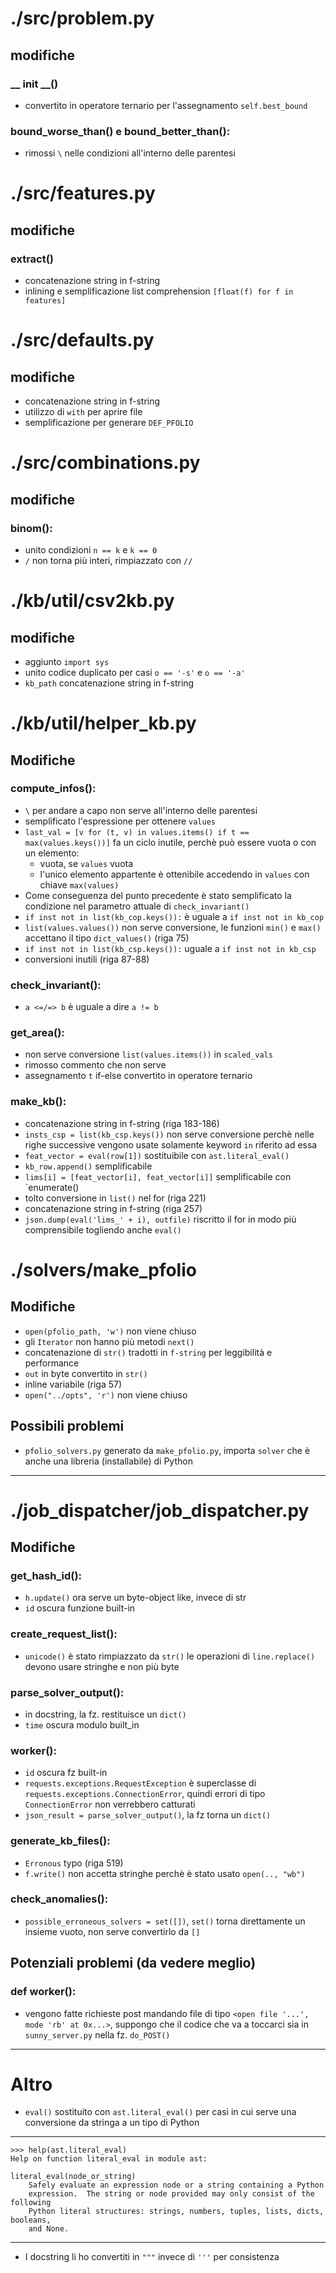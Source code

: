 
# ./src/problem.py
## modifiche
### __ init __()
- convertito in operatore ternario per l'assegnamento `self.best_bound`
### bound_worse_than() e bound_better_than():
- rimossi `\` nelle condizioni all'interno delle parentesi
# ./src/features.py
## modifiche
### extract()
- concatenazione string in f-string
- inlining e semplificazione list comprehension `[float(f) for f in features]`

# ./src/defaults.py
## modifiche
- concatenazione string in f-string
- utilizzo di `with` per aprire file
- semplificazione per generare `DEF_PFOLIO`


# ./src/combinations.py
## modifiche 
### binom():
- unito condizioni `n == k` e `k == 0`
- `/` non torna più interi, rimpiazzato con `//`

# ./kb/util/csv2kb.py
## modifiche
- aggiunto `import sys`
- unito codice duplicato per casi `o == '-s'` e `o == '-a'`
- `kb_path` concatenazione string in f-string

# ./kb/util/helper_kb.py
## Modifiche
### compute_infos():
- `\` per andare a capo non serve all'interno delle parentesi
- semplificato l'espressione per ottenere `values`
- `last_val = [v for (t, v) in values.items() if t == max(values.keys())]` fa un ciclo inutile, perchè può essere vuota o con un elemento:
    - vuota, se `values` vuota
    - l'unico elemento appartente è ottenibile accedendo in `values` con chiave `max(values)`
- Come conseguenza del punto precedente è stato semplificato la condizione nel parametro attuale di `check_invariant()`
- `if inst not in list(kb_cop.keys()):` è uguale a `if inst not in kb_cop`
- `list(values.values())` non serve conversione, le funzioni `min()` e `max()` accettano il tipo `dict_values()` (riga 75)
- `if inst not in list(kb_csp.keys()):` uguale a `if inst not in kb_csp`
- conversioni inutili (riga 87-88)
### check_invariant(): 
- `a <=/=> b` è uguale a dire `a != b`
### get_area():
- non serve conversione `list(values.items())` in `scaled_vals`
- rimosso commento che non serve
- assegnamento `t` if-else convertito in operatore ternario
### make_kb():
- concatenazione string in f-string (riga 183-186)
- `insts_csp = list(kb_csp.keys())` non serve conversione perchè nelle righe  successive vengono usate solamente keyword `in` riferito ad essa
- `feat_vector = eval(row[1])` sostituibile con `ast.literal_eval()` 
- `kb_row.append()` semplificabile
- `lims[i] = [feat_vector[i], feat_vector[i]]` semplificabile con `enumerate()
- tolto conversione in `list()` nel for (riga 221)
- concatenazione string in f-string (riga 257)
- `json.dump(eval('lims_' + i), outfile)` riscritto il for in modo più comprensibile togliendo anche `eval()`
# ./solvers/make_pfolio
## Modifiche
- `open(pfolio_path, 'w')` non viene chiuso
- gli `Iterator` non hanno più metodi `next()` 
- concatenazione di `str()` tradotti in `f-string` per leggibilità e performance
- `out` in byte convertito in `str()` 
- inline variabile (riga 57)
- `open("../opts", 'r')` non viene chiuso
## Possibili problemi
- `pfolio_solvers.py` generato da `make_pfolio.py`, importa `solver` che è anche una libreria (installabile) di Python
---
# ./job_dispatcher/job_dispatcher.py
## Modifiche
### get_hash_id():
- `h.update()` ora serve un byte-object like, invece di str
- `id` oscura funzione built-in

### create_request_list():
- `unicode()` è stato rimpiazzato da `str()` le operazioni di `line.replace()` devono usare stringhe e non più byte

### parse_solver_output():
- in docstring, la fz. restituisce un `dict()`
- `time` oscura modulo built_in

### worker():
- `id` oscura fz built-in
- `requests.exceptions.RequestException` è superclasse di `requests.exceptions.ConnectionError`, quindi errori di tipo `ConnectionError` non verrebbero catturati
- `json_result = parse_solver_output()`, la fz torna un `dict()`

### generate_kb_files():
- `Erronous` typo (riga 519)
- `f.write()` non accetta stringhe perchè è stato usato `open(.., "wb")`
### check_anomalies():
- `possible_erroneous_solvers = set([])`, `set()` torna direttamente un insieme vuoto, non serve convertirlo da `[]`


## Potenziali problemi (da vedere meglio)
### def worker():
- vengono fatte richieste post mandando file di tipo `<open file '...', mode 'rb' at 0x...>`, suppongo che il codice che va a toccarci sia in `sunny_server.py` nella fz. `do_POST()`

---

# Altro
- `eval()` sostituito con `ast.literal_eval()` per casi in cui serve una conversione da stringa a un tipo di Python
---
    >>> help(ast.literal_eval)
    Help on function literal_eval in module ast:

    literal_eval(node_or_string)
        Safely evaluate an expression node or a string containing a Python
        expression.  The string or node provided may only consist of the following
        Python literal structures: strings, numbers, tuples, lists, dicts, booleans,
        and None.
---

- I docstring li ho convertiti in `"""` invece di `'''` per consistenza